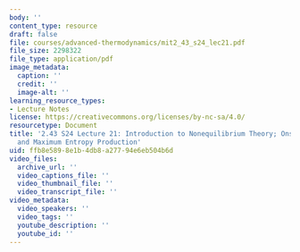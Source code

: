 ```yaml
---
body: ''
content_type: resource
draft: false
file: courses/advanced-thermodynamics/mit2_43_s24_lec21.pdf
file_size: 2298322
file_type: application/pdf
image_metadata:
  caption: ''
  credit: ''
  image-alt: ''
learning_resource_types:
- Lecture Notes
license: https://creativecommons.org/licenses/by-nc-sa/4.0/
resourcetype: Document
title: '2.43 S24 Lecture 21: Introduction to Nonequilibrium Theory; Onsager Reciprocity
  and Maximum Entropy Production'
uid: ffb8e589-8e1b-4db8-a277-94e6eb504b6d
video_files:
  archive_url: ''
  video_captions_file: ''
  video_thumbnail_file: ''
  video_transcript_file: ''
video_metadata:
  video_speakers: ''
  video_tags: ''
  youtube_description: ''
  youtube_id: ''
---
```

